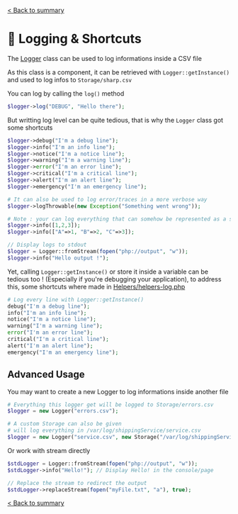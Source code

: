 [< Back to summary](../home.md)

# 📃 Logging & Shortcuts

The [Logger](../../Classes/Core/Logger.php) class can be used to log informations inside a CSV file

As this class is a component, it can be retrieved with `Logger::getInstance()` and used to log infos to `Storage/sharp.csv`

You can log by calling the `log()` method

```php
$logger->log("DEBUG", "Hello there");
```

But writting log level can be quite tedious, that is why the `Logger` class got some shortcuts
```php
$logger->debug("I'm a debug line");
$logger->info("I'm an info line");
$logger->notice("I'm a notice line");
$logger->warning("I'm a warning line");
$logger->error("I'm an error line");
$logger->critical("I'm a critical line");
$logger->alert("I'm an alert line");
$logger->emergency("I'm an emergency line");

# It can also be used to log error/traces in a more verbose way
$logger->logThrowable(new Exception("Something went wrong"));

# Note : your can log everything that can somehow be represented as a string
$logger->info([1,2,3]);
$logger->info(["A"=>1, "B"=>2, "C"=>3]);

// Display logs to stdout
$logger = Logger::fromStream(fopen("php://output", "w"));
$logger->info("Hello output !");
```

Yet, calling `Logger::getInstance()` or store it inside a variable can be tedious too !
(Especially if you're debugging your application),
to address this, some shortcuts where made in [Helpers/helpers-log.php](../../Helpers/helpers-log.php)

```php
# Log every line with Logger::getInstance()
debug("I'm a debug line");
info("I'm an info line");
notice("I'm a notice line");
warning("I'm a warning line");
error("I'm an error line");
critical("I'm a critical line");
alert("I'm an alert line");
emergency("I'm an emergency line");
```

## Advanced Usage

You may want to create a new Logger to log informations inside another file

```php
# Everything this logger get will be logged to Storage/errors.csv
$logger = new Logger("errors.csv");

# A custom Storage can also be given
# will log everything in /var/log/shippingService/service.csv
$logger = new Logger("service.csv", new Storage("/var/log/shippingService"))
```

Or work with stream directly
```php
$stdLogger = Logger::fromStream(fopen("php://output", "w"));
$stdLogger->info("Hello!"); // Display Hello! in the console/page

// Replace the stream to redirect the output
$stdLogger->replaceStream(fopen("myFile.txt", "a"), true);
```

[< Back to summary](../home.md)